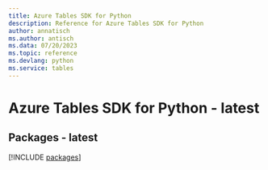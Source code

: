 ```yaml
---
title: Azure Tables SDK for Python
description: Reference for Azure Tables SDK for Python
author: annatisch
ms.author: antisch
ms.data: 07/20/2023
ms.topic: reference
ms.devlang: python
ms.service: tables
---
```

# Azure Tables SDK for Python - latest
## Packages - latest
[!INCLUDE [packages](tables-index.md)]